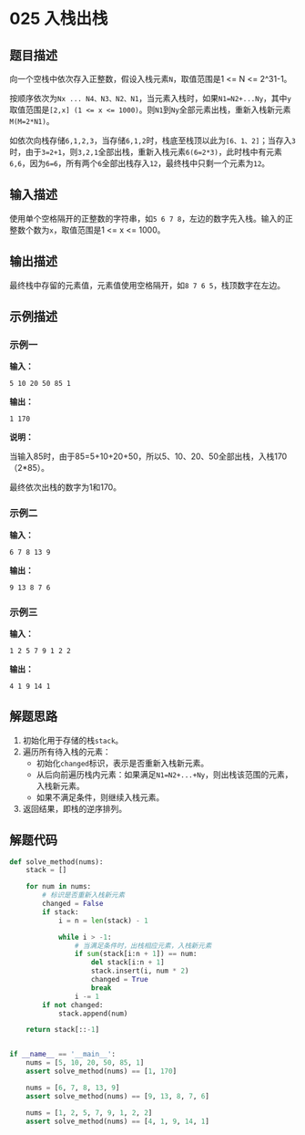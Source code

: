 # 025 入栈出栈

## 题目描述

向一个空栈中依次存入正整数，假设入栈元素`N`，取值范围是1 <= N <= 2^31-1。

按顺序依次为`Nx ... N4、N3、N2、N1`，当元素入栈时，如果`N1=N2+...Ny`，其中`y`取值范围是`[2,x] (1 <= x <= 1000)`。则`N1`到`Ny`全部元素出栈，重新入栈新元素`M(M=2*N1)`。

如依次向栈存储`6,1,2,3`，当存储`6,1,2`时，栈底至栈顶以此为`[6、1、2]`；当存入`3`时，由于`3=2+1`，则`3,2,1`全部出栈，重新入栈元素`6(6=2*3)`，此时栈中有元素`6,6`，因为`6=6`，所有两个`6`全部出栈存入`12`，最终栈中只剩一个元素为`12`。

## 输入描述

使用单个空格隔开的正整数的字符串，如`5 6 7 8`，左边的数字先入栈。输入的正整数个数为`x`，取值范围是1 <= x <= 1000。

## 输出描述

最终栈中存留的元素值，元素值使用空格隔开，如`8 7 6 5`，栈顶数字在左边。

## 示例描述

### 示例一

**输入：**

```text
5 10 20 50 85 1
```

**输出：**

```text
1 170
```

**说明：**

当输入85时，由于85=5+10+20+50，所以5、10、20、50全部出栈，入栈170（2*85）。

最终依次出栈的数字为1和170。

### 示例二

**输入：**

```text
6 7 8 13 9
```

**输出：**

```text
9 13 8 7 6
```

### 示例三

**输入：**

```text
1 2 5 7 9 1 2 2
```

**输出：**

```text
4 1 9 14 1
```

## 解题思路

1. 初始化用于存储的栈`stack`。
2. 遍历所有待入栈的元素：
    - 初始化`changed`标识，表示是否重新入栈新元素。
    - 从后向前遍历栈内元素：如果满足`N1=N2+...+Ny`，则出栈该范围的元素，入栈新元素。
    - 如果不满足条件，则继续入栈元素。
3. 返回结果，即栈的逆序排列。

## 解题代码

```Python
def solve_method(nums):
    stack = []

    for num in nums:
        # 标识是否重新入栈新元素
        changed = False
        if stack:
            i = n = len(stack) - 1

            while i > -1:
                # 当满足条件时，出栈相应元素，入栈新元素
                if sum(stack[i:n + 1]) == num:
                    del stack[i:n + 1]
                    stack.insert(i, num * 2)
                    changed = True
                    break
                i -= 1
        if not changed:
            stack.append(num)

    return stack[::-1]


if __name__ == '__main__':
    nums = [5, 10, 20, 50, 85, 1]
    assert solve_method(nums) == [1, 170]

    nums = [6, 7, 8, 13, 9]
    assert solve_method(nums) == [9, 13, 8, 7, 6]

    nums = [1, 2, 5, 7, 9, 1, 2, 2]
    assert solve_method(nums) == [4, 1, 9, 14, 1]
```

